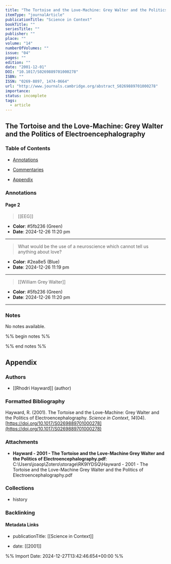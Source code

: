 ```yaml
---
title: "The Tortoise and the Love-Machine: Grey Walter and the Politics of Electroencephalography"
itemType: "journalArticle"
publicationTitle: "Science in Context"
bookTitle: ""
seriesTitle: ""
publisher: ""
place: ""
volume: "14"
numberOfVolumes: ""
issue: "04"
pages: ""
edition: ""
date: "2001-12-01"
DOI: "10.1017/S0269889701000278"
ISBN: ""
ISSN: "0269-8897, 1474-0664"
url: "http://www.journals.cambridge.org/abstract_S0269889701000278"
importance: 
status: incomplete
tags:
  - article
---
```


## The Tortoise and the Love-Machine: Grey Walter and the Politics of Electroencephalography

### Table of Contents

- [Annotations](#annotations)

+ [Commentaries](#commentaries)

- [Appendix](#appendix)

### Annotations




#### Page 2








> [[EEG]]





- **Color**: #5fb236 (Green)
- **Date**: 2024-12-26 11:20 pm

---







> What would be the use of a neuroscience which cannot tell us anything about love?





- **Color**: #2ea8e5 (Blue)
- **Date**: 2024-12-26 11:19 pm

---








> [[William Grey Walter]]





- **Color**: #5fb236 (Green)
- **Date**: 2024-12-26 11:20 pm

---





### Notes


No notes available.


%% begin notes %%

<!-- Write your personal notes here -->

%% end notes %%

## Appendix

### Authors


- [[Rhodri Hayward]] (author)




### Formatted Bibliography

Hayward, R. (2001). The Tortoise and the Love-Machine: Grey Walter and the Politics of Electroencephalography. _Science in Context_, _14_(04). [https://doi.org/10.1017/S0269889701000278](https://doi.org/10.1017/S0269889701000278)




### Attachments


- **Hayward - 2001 - The Tortoise and the Love-Machine Grey Walter and the Politics of Electroencephalography.pdf**: C:\Users\joaop\Zotero\storage\RK9IYDSQ\Hayward - 2001 - The Tortoise and the Love-Machine Grey Walter and the Politics of Electroencephalography.pdf




### Collections


- history





### Backlinking


#### Metadata Links


- publicationTitle: [[Science in Context]]




- date: [[2001]]





<!-- Any additional notes or comments -->


%% Import Date: 2024-12-27T13:42:46.654+00:00 %%
